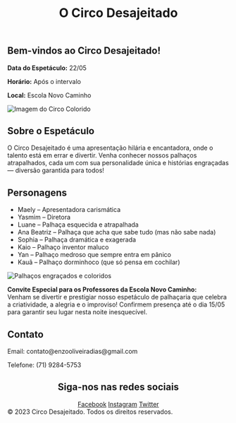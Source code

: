 <!DOCTYPE html><html lang="pt-BR">
<head>
<meta charset="UTF-8" />
<meta name="viewport" content="width=device-width, initial-scale=1" />
</head>
<body>
<header>
  <h1>O Circo Desajeitado</h1>
</header>
<main>
  <section>
    <h2>Bem-vindos ao Circo Desajeitado!</h2>
    <p><strong>Data do Espetáculo:</strong> 22/05</p>
    <p><strong>Horário:</strong> Após o intervalo</p>
    <p><strong>Local:</strong> Escola Novo Caminho</p>
    <div class="img-section">
      <img src="https://images.unsplash.com/photo-1506744038136-46273834b3fb?auto=format&fit=crop&w=900&q=80" alt="Imagem do Circo Colorido" />
    </div>
  </section>  <section>
    <h2>Sobre o Espetáculo</h2>
    <p>O Circo Desajeitado é uma apresentação hilária e encantadora, onde o talento está em errar e divertir. Venha conhecer nossos palhaços atrapalhados, cada um com sua personalidade única e histórias engraçadas — diversão garantida para todos!</p>
  </section>  <section>
    <h2>Personagens</h2>
    <ul>
      <li>Maely – Apresentadora carismática</li>
      <li>Yasmim – Diretora</li>
      <li>Luane – Palhaça esquecida e atrapalhada</li>
      <li>Ana Beatriz – Palhaça que acha que sabe tudo (mas não sabe nada)</li>
      <li>Sophia – Palhaça dramática e exagerada</li>
      <li>Kaio – Palhaço inventor maluco</li>
      <li>Yan – Palhaço medroso que sempre entra em pânico</li>
      <li>Kauã – Palhaço dorminhoco (que só pensa em cochilar)</li>
    </ul>
    <div class="img-section">
      <img src="https://images.unsplash.com/photo-1540199749647-1fcd628aca56?auto=format&fit=crop&w=900&q=80" alt="Palhaços engraçados e coloridos" />
    </div>
  </section>  <section class="invite">
    <p><strong>Convite Especial para os Professores da Escola Novo Caminho:</strong><br />
    Venham se divertir e prestigiar nosso espetáculo de palhaçaria que celebra a criatividade, a alegria e o improviso! Confirmem presença até o dia 15/05 para garantir seu lugar nesta noite inesquecível.</p>
  </section>  <section>
    <h2>Contato</h2>
    <p class="contact-info">Email: contato@enzooliveiradias@gmail.com</p>
    <p class="contact-info">Telefone: (71) 9284-5753</p>
  </section>  <section class="social-links" style="text-align:center;">
    <h2>Siga-nos nas redes sociais</h2>
    <a href="#" aria-label="Facebook" title="Facebook">Facebook</a>
    <a href="#" aria-label="Instagram" title="Instagram">Instagram</a>
    <a href="#" aria-label="Twitter" title="Twitter">Twitter</a>
  </section>
</main><footer>
  © 2023 Circo Desajeitado. Todos os direitos reservados.
</footer>
</body>
</html>
